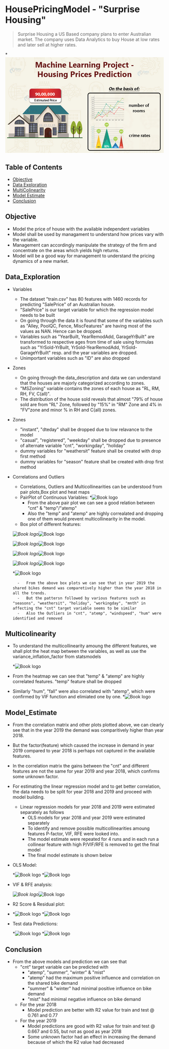 # HousePricingModel - "Surprise Housing" 
> Surprise Housing a US Based company plans to enter Australian market. 
> The company uses Data Analytics to buy House at low rates and later sell at higher rates. 
> 
> 
>

*![Book logo](/pricing1.jpg)

## Table of Contents
* [Objective](#Objective)
* [Data Exploration](#Data_Exploration)
* [MultiColinearity](#Multicolinearity)
* [Model Estimate](#Model_Estimate)
* [Conclusion](#Conclusion)

<!-- You can include any other section that is pertinent to your problem -->

## Objective
- Model the price of house with the available independent variables
- Model shall be used by managament to understand how prices vary with the variable.
- Management can accordingly manipulate the strategy of the firm and concentrate on the areas which yields high returns.
- Model will be a good way for management to understand the pricing dynamics of a new market.
<!-- You don't have to answer all the questions - just the ones relevant to your project. -->

## Data_Exploration
-  Variables
    -   The dataset "train.csv" has 80 features with 1460 records for predicting "SalePrice" of an Australian house. 
    -   "SalePrice" is our target variable for which the regression model needs to be built
    -   On going through the data it is found that some of the variables such as "Alley, PoolQC, Fence, MiscFeatures" are having most of the values as NAN. Hence can be dropped. 
    -   Variables such as "YearBuilt, YearRemodAdd, GarageYrBuilt" are transformed to respective ages from time of sale using formulas such as  "YrSold-YrBuilt, YrSold-YearRemodAdd, YrSold-GarageYrBuilt" resp. and the year variables are dropped. 
    -   Unimportant variables such as "ID" are also dropped
-  Zones
    -   On going through the data_description and data we can understand that the houses are majorly categorized according to zones. 
    -   "MSZoning" variable contains the zones of each house as "RL, RM, RH, FV, C(all)". 
    -   The distribution of the house sold reveals that almost "79% of house sold are from "RL" Zone, followed by "15%" in "RM" Zone and 4% in "FV"zone and minor % in RH and C(all) zones.
-  Zones   
    -   "instant", "dteday" shall be dropped due to low relavance to the model 
    -   "casual", "registered", "weekday" shall be dropped due to presence of alternate variable "cnt", "workingday", "holiday"
    -   dummy variables for "weathersit" feature shall be created with drop first method
    -   dummy variables for "season" feature shall be created with drop first method
- Correlations and Outliers
    -   Correlations, Outliers and Multicollinearities can be understood from pair plots,Box plot and heat maps
    -   PairPlot of Continuous Variables:
*![Book logo](/PP_BS_YR.png)
        -   From the above pair plot we can see a good relation between "cnt" & "temp"/"atemp"
        -   Also the "temp" and "atemp" are highly correalated and dropping one of them would prevent multicollinearity in the model.
    -   Box plot of different features:
    
    *![Book logo](/seasons.PNG)*![Book logo](/weather.PNG)
    
    *![Book logo](/Holiday.PNG)*![Book logo](/workingday.PNG)
    
    *![Book logo](/cnt.PNG)*![Book logo](/atemp.PNG)
    
    *![Book logo](/hum.PNG)*![Book logo](/windspeed.PNG)
    
    *![Book logo](/month.PNG)
    
        -   From the above box plots we can see that in year 2019 the shared bikes demand was comparetively higher than the year 2018 in all the trends.
        -   But the pattersn followed by various features such as "seasons", "weathersit", "holiday", "workingday", "mnth" in affecting the "cnt" target variable seems to be similar
        -   Also the Outliers in "cnt", "atemp", "windspeed", "hum" were identified and removed


## Multicolinearity
- To understand the multicollinearity amoung the different features, we shall plot the heat map between the variables, as well as use the variance_inflation_factor from statsmodels

    *![Book logo](/heatmap1.PNG)
    
- From the heatmap we can see that "temp" & "atemp" are highly correlated features. "temp" feature shall be dropped
- Similarly "hum", "fall" were also correlated with "atemp", which were confirmed by VIF function and elimiated one by one.
    *![Book logo](/heatmap2.PNG)

## Model_Estimate
- From the correlation matrix and other plots plotted above, we can clearly see that in the year 2019 the demand was comparitively higher than year 2018.
- But the factor(feature) which caused the increase in demand in year 2019 compared to year 2018 is perhaps not captured in the available features.
- In the correlation matrix the gains between the "cnt" and different features are not the same for year 2019 and year 2018, which confirms some unknown factor.
- For estimating the linear regression model and to get better correlation, the data needs to be split for year 2018 and 2019 and proceed with model building.
    - Linear regression models for year 2018 and 2019 were estimated separately as follows
        -   OLS models for year 2018 and year 2019 were estimated separately
        -   To identify and remove possible multicollinearities amoung features P-factor, VIF, RFE were looked into. 
        -   The model estimate were repeated for 4 runs and in each run a collinear feature with high P/VIF/RFE is removed to get the final model
        -   The final model estimate is shown below
- OLS Model:

     *![Book logo](/2018model.PNG)
     *![Book logo](/2019model.PNG)

- VIF & RFE analysis:

    *![Book logo](/vifmodel.PNG)*![Book logo](/rfemodel.PNG)
    
- R2 Score & Residual plot:
- 
    *![Book logo](/r2score.PNG)
    *![Book logo](/predresd.PNG)
    
- Test data Predictions:

  *![Book logo](/pred2018.PNG)
  *![Book logo](/pred2019.PNG)
  
## Conclusion
   -   From the above models and prediction we can see that 
        - "cnt" target variable can be predicted with
            -   "atemp", "summer", "winter" & "mist"
            -   "atemp" had the maximum positive influence and correlation on the shared bike demand
            -   "summer" & "winter" had minimal positive influence on bike demand
            -   "mist" had minimal negative influence on bike demand
        - For the year 2018 
            -   Model prediction are better with R2 value for train and test @ 0.761 and 0.77
        - For the year 2019
            -   Model predictions are good with R2 value for train and test @ 0.667 and 0.55, but not as good as year 2018
            -   Some unknown factor had an effect in increasing the demand because of which the R2 value had decreased
 
<!-- You don't have to answer all the questions - just the ones relevant to your project. -->
